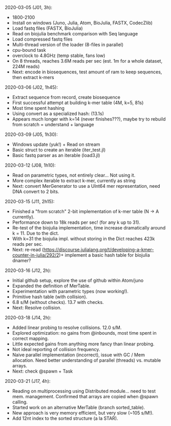 2020-03-05 (J01, 3h):
* 1800-2100
* Install on windows (Juno, Julia, Atom, BioJulia, FASTX, CodecZlib)
* Load fastq files (FASTX, BioJulia)
* Read on biojulia benchmark comparison with Seq language
* Load compressed fastq files
* Multi-thread version of the loader (8-files in parallel)
* cpu-bound task
* overclock to 4.8GHz (temp stable, fans low)
* On 8 threads, reaches 3.6M reads per sec (est. 1m for a whole dataset, 224M reads)
* Next: encode in biosequences, test amount of ram to keep sequences, then extract k-mers

2020-03-06 (J02, 1h45):
* Extract sequence from record, create biosequence
* First successful attempt at building k-mer table (4M, k=5, 81s)
* Most time spent hashing
* Using convert as a specialized hash: (13.1s)
* Appears much longer with k=14 (never finishes???), maybe try to rebuild from scratch = understand + language

2020-03-09 (J05, 1h30):
* Windows update (yuk!) + Read on stream
* Basic struct to create an iterable (iter_test.jl)
* Basic fastq parser as an iterable (load3.jl)

2020-03-12 (J08, 1h10):
* Read on parametric types, not entirely clear... Not using it.
* More complex iterable to extract k-mer, currently as string
* Next: convert MerGenerator to use a UInt64 mer representation, need DNA convert to 2 bits.

2020-03-15 (J11, 2h15):
* Finished a "from scratch" 2-bit implementation of k-mer table (N -> A currently).
* Performance down to 18k reads per sec! (for any k up to 31).
* Re-test of the biojulia implementation, time increase dramatically around k = 11. Due to the dict.
* With k=31 the biojulia impl. without storing in the Dict reaches 423k reads per sec.
* Next: re-read (https://discourse.julialang.org/t/developing-a-kmer-counter-in-julia/292/2)+
  implement a basic hash table for biojulia dnamer?

2020-03-16 (J12, 2h):
* Initial github setup, explore the use of github within Atom/juno
* Expanded the definition of MerTable.
* Experimentation with parametric types (now working!).
* Primitive hash table (with collision).
* 6.8 s/M (without checks).  13.7 with checks.
* Next: Resolve collision.

2020-03-18 (J14, 2h):
* Added linear probing to resolve collisions. 12.0 s/M.
* Explored optimization: no gains from @inbounds, most time spent in correct mapping.
* Little expected gains from anything more fancy than linear probing.
* Not ideal reporting of collision frequency.
* Naive parallel implementation (incorrect), issue with GC / Mem allocation.
  Need better understanding of parallel (threads) vs. mutable arrays.
* Next: check @spawn + Task

2020-03-21 (J17, 4h):
* Reading on multiprocessing using Distributed module... need to test mem. management.
  Confirmed that arrays are copied when @spawn calling.
* Started work on an alternative MerTable (branch sorted_table).
* New approach is very memory efficient, but very slow (~105 s/M!).
* Add 12nt index to the sorted structure (a la STAR).
